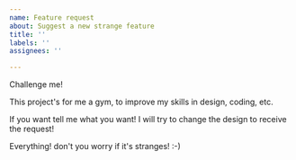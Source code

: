 ```yaml
---
name: Feature request
about: Suggest a new strange feature
title: ''
labels: ''
assignees: ''

---
```


Challenge me!

This project's for me a gym, to improve my skills in design, coding, etc.  

If you want tell me what you want! I will try to change the design to receive the request!

Everything! don't you worry if it's stranges! :-)
